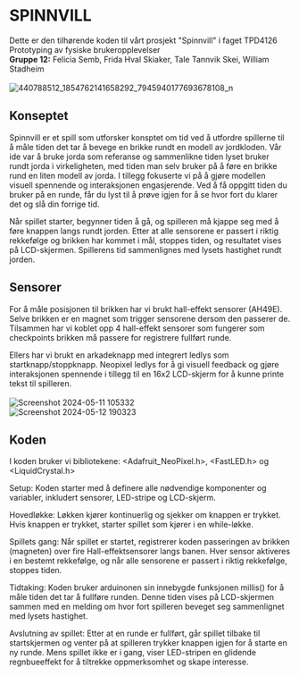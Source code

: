 # SPINNVILL
Dette er den tilhørende koden til vårt prosjekt "Spinnvill" i faget TPD4126 Prototyping av fysiske brukeropplevelser <br />
**Gruppe 12:** Felicia Semb, Frida Hval Skiaker, Tale Tannvik Skei, William Stadheim<br />
<br />
![440788512_1854762141658292_7945940177693678108_n](https://github.com/WilliamStadheim/Proto_gruppe12/assets/47827169/fe3e4daa-cb2f-4c44-9b64-642eebd2bc27)
<br />
## Konseptet
Spinnvill er et spill som utforsker konsptet om tid ved å utfordre spillerne til å måle tiden det tar å bevege en brikke rundt en modell av jordkloden. Vår ide var å bruke jorda som referanse og sammenlikne tiden lyset bruker rundt jorda i virkeligheten, med tiden man selv bruker på å føre en brikke rund en liten modell av jorda. I tillegg fokuserte vi på å gjøre modellen visuell spennende og interaksjonen engasjerende. Ved å få oppgitt tiden du bruker på en runde, får du lyst til å prøve igjen for å se hvor fort du klarer det og slå din forrige tid. 

Når spillet starter, begynner tiden å gå, og spilleren må kjappe seg med å føre knappen langs rundt jorden. Etter at alle sensorene er passert i riktig rekkefølge og brikken har kommet i mål, stoppes tiden, og resultatet vises på LCD-skjermen. Spillerens tid sammenlignes med lysets hastighet rundt jorden.

## Sensorer
For å måle posisjonen til brikken har vi brukt hall-effekt sensorer (AH49E). Selve brikken er en magnet som trigger sensorene dersom den passerer de. Tilsammen har vi koblet opp 4 hall-effekt sensorer som fungerer som checkpoints brikken må passere for registrere fullført runde. 

Ellers har vi brukt en arkadeknapp med integrert ledlys som startknapp/stoppknapp. Neopixel ledlys for å gi visuell feedback og gjøre interaksjonen spennende i tillegg til en 16x2 LCD-skjerm for å kunne printe tekst til spilleren. <br />
<br />
![Screenshot 2024-05-11 105332](https://github.com/WilliamStadheim/Proto_gruppe12/assets/47827169/5a90d6f8-1de5-43f9-88a5-089e413f13b9) <br />
![Screenshot 2024-05-12 190323](https://github.com/WilliamStadheim/Proto_gruppe12/assets/47827169/481d6ffa-db71-47cd-9cc6-0d3b04ff0b70)


## Koden
I koden bruker vi bibliotekene: <Adafruit_NeoPixel.h>, <FastLED.h> og <LiquidCrystal.h> 

Setup: Koden starter med å definere alle nødvendige komponenter og variabler, inkludert sensorer, LED-stripe og LCD-skjerm.

Hovedløkke: Løkken kjører kontinuerlig og sjekker om knappen er trykket. Hvis knappen er trykket, starter spillet som kjører i en while-løkke.

Spillets gang: Når spillet er startet, registrerer koden passeringen av brikken (magneten) over fire Hall-effektsensorer langs banen. Hver sensor aktiveres i en bestemt rekkefølge, og når alle sensorene er passert i riktig rekkefølge, stoppes tiden.

Tidtaking: Koden bruker arduinonen sin innebygde funksjonen millis() for å måle tiden det tar å fullføre runden. Denne tiden vises på LCD-skjermen sammen med en melding om hvor fort spilleren beveget seg sammenlignet med lysets hastighet.

Avslutning av spillet: Etter at en runde er fullført, går spillet tilbake til startskjermen og venter på at spilleren trykker knappen igjen for å starte en ny runde. Mens spillet ikke er i gang, viser LED-stripen en glidende regnbueeffekt for å tiltrekke oppmerksomhet og skape interesse.




